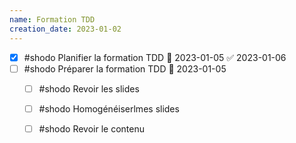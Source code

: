 ```yaml
---
name: Formation TDD
creation_date: 2023-01-02
---
```

- [x] #shodo Planifier la formation TDD 📅 2023-01-05 ✅ 2023-01-06
- [ ] #shodo Préparer la formation TDD 📅 2023-01-05
    - [ ] #shodo Revoir les slides
    - [ ] #shodo Homogénéiserlmes slides
    - [ ] #shodo Revoir le contenu

